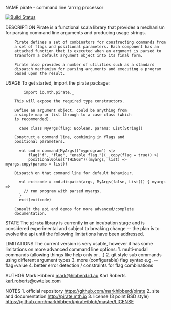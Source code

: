 NAME
        pirate - command line 'arrrrg processor

[![Build Status](https://travis-ci.org/markhibberd/pirate.png)](https://travis-ci.org/markhibberd/pirate)

DESCRIPTION
        Pirate is a functional scala library that provides a mechanism for
        parsing command line arguments and producing usage strings.

        Pirate defines a set of combinators for constructing commands from
        a set of flags and positional parameters. Each component has an
        attached function that is executed when an argument is parsed to
        transform a default argument object into its final form.

        Pirate also provides a number of utilities such as a standard
        dispatch mechanism for parsing arguments and executing a program
        based upon the result.

USAGE
        To get started, import the pirate package:

            import io.mth.pirate._

        This will expose the required type constructors.

        Define an argument object, could be anything from
        a simple map or list through to a case class (which
        is recommended).

          case class MyArgs(flag: Boolean, params: List[String])

        Construct a command line, combining in flags and
        positional parameters.

          val cmd = command[MyArgs]("myprogram") <|>
              flag('f', "flag", "enable flag.")(_.copy(flag = true)) >|
              positional0plus("THINGS")((myargs, list) => myargs.copy(params = list))

        Dispatch on that command line for default behaviour.

          val exitcode = cmd.dispatch(args, MyArgs(false, List()) { myargs =>
            // run program with parsed myargs.
          }
          exit(exitcode)

        Consult the api and demos for more advanced/complete
        documentation.

STATE
        The `pirate` library is currently in an incubation stage and is
        considered experimental and subject to breaking change -- the
        plan is to evolve the api until the following limitations have
        been addressed.

LIMITATIONS
        The current version is very usable, however it has some limitations
        on more advanced command line options:
          1. multi-modal commands (allowing things like help only or ...)
          2. git style sub commands using different argument types
          3. more (configurable) flag syntax e.g. --flag=value
          4. better error detection / constraints for flag combinations


AUTHOR
        Mark Hibberd <mark@hibberd.id.au>
        Karl Roberts <karl.roberts@owtelse.com>

NOTES
        1. official repository
           https://github.com/markhibberd/pirate
        2. site and documentation
           http://pirate.mth.io
        3. license (3 point BSD style)
           https://github.com/markhibberd/pirate/blob/master/LICENSE

